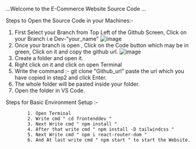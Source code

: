 ...Welcome to the E-Commerce Website Source Code ...

Steps to Open the Source Code in your Machines:-

1. First Select your Branch from Top Left of the Github Screen,
     Click on your Branch i.e Dev-"your_name"
    ![image](https://github.com/Saurabh1162/GoDoWn/assets/166944151/289fd8f6-9fc1-4ac8-882b-4611cf15b3bc)
3. Once your branch is open , Click on the Code button which may be in green,
            Click on it and copy the github url.
   ![image](https://github.com/Saurabh1162/GoDoWn/assets/166944151/65d56804-ae46-4054-9f56-3f3d061f3405)
5. Create a folder and open it.
6. Right click on it and click on open Terminal
7. Write the command :- git clone "Github_url" paste the url which you have copied in step2 and click Enter.
8. The whole folder will be pasted inside your folder.
9. Open the folder in VS Code.

Steps for Basic Environment Setup :-

            1. Open Terminal
            2. Write cmd " cd frontenddev "
            3. Next Write cmd " npm install "
            4. After that write cmd " npm install -D tailwindcss "
            5. Next Write cmd " npm i react-router-dom "
            6. And At last write cmd " npm start " to start the Website.
